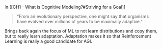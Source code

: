 In [[CH1 - What is Cognitive Modeling?#Striving for a Goal]]

> "From an evolutionary perspective, one might say that organisms have evolved over millions of years to be maximally adaptive."

Brings back again the focus of ML to not learn distributions and copy them, but to really learn adaptation. Adaptation makes it so that Reinforcement Learning is really a good candidate for AGI.
